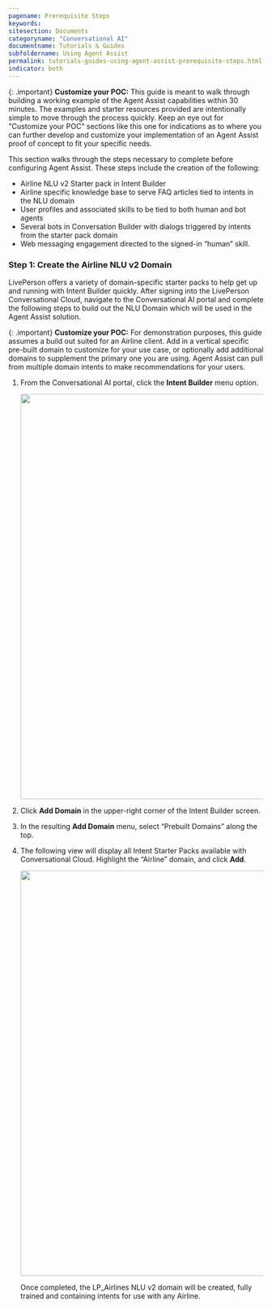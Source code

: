 ```yaml
---
pagename: Prerequisite Steps
keywords:
sitesection: Documents
categoryname: "Conversational AI"
documentname: Tutorials & Guides
subfoldername: Using Agent Assist
permalink: tutorials-guides-using-agent-assist-prerequisite-steps.html
indicator: both
---
```


{: .important}
**Customize your POC:** This guide is meant to walk through building a working example of the Agent Assist capabilities within 30 minutes. The examples and starter resources provided are intentionally simple to move through the process quickly. Keep an eye out for "Customize your POC" sections like this one for indications as to where you can further develop and customize your implementation of an Agent Assist proof of concept to fit your specific needs.

This section walks through the steps necessary to complete before configuring Agent Assist. These steps include the creation of the following:

* Airline NLU v2 Starter pack in Intent Builder
* Airline specific knowledge base to serve FAQ articles tied to intents in the NLU domain
* User profiles and associated skills to be tied to both human and bot agents
* Several bots in Conversation Builder with dialogs triggered by intents from the starter pack domain
* Web messaging engagement directed to the signed-in “human” skill. 

### Step 1: Create the Airline NLU v2 Domain

LivePerson offers a variety of domain-specific starter packs to help get up and running with Intent Builder quickly. After signing into the LivePerson Conversational Cloud, navigate to the Conversational AI portal and complete the following steps to build out the NLU Domain which will be used in the Agent Assist solution.

{: .important}
**Customize your POC:** For demonstration purposes, this guide assumes a build out suited for an Airline client. Add in a vertical specific pre-built domain to customize for your use case, or optionally add additional domains to supplement the primary one you are using. Agent Assist can pull from multiple domain intents to make recommendations for your users.

1. From the Conversational AI portal, click the **Intent Builder** menu option.

    <img class="fancyimage" style="width:800px" src="img/ConvoBuilder/agentassisttutorial/intent_builder_menu_option.png">

2. Click **Add Domain** in the upper-right corner of the Intent Builder screen.
3. In the resulting **Add Domain** menu, select “Prebuilt Domains” along the top.
4. The following view will display all Intent Starter Packs available with Conversational Cloud. Highlight the “Airline” domain, and click **Add**.

    <img class="fancyimage" style="width:800px" src="img/ConvoBuilder/agentassisttutorial/add_prebuilt_domain.png">

    Once completed, the LP_Airlines NLU v2 domain will be created, fully trained and containing intents for use with any Airline.

